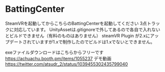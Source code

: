 # BattingCenter

SteamVRを起動してからこちらのBattingCenterを起動してください 3点トラックに対応しています。
UnityAssetは.gitignoreで外してあるので各自で入れないとビルドできません（有料のものはありません）
steamVR Plugin が2.xにアップデートされていますが1.xで制作したのでビルドは1.xでないとできません。


exeファイルダウンロードはこちらからフリーです
https://achuachu.booth.pm/items/1055237
デモ動画
https://twitter.com/atsudr_2/status/1039455302435799040
